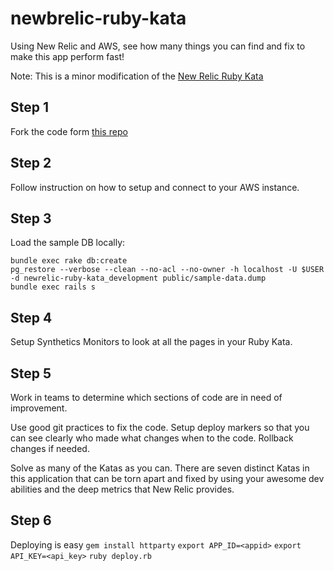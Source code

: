 newbrelic-ruby-kata
==================

Using New Relic and AWS, see how many things you can find and fix to make this app perform fast!

Note: This is a minor modification of the [New Relic Ruby Kata](https://github.com/newrelic/newrelic-ruby-kata)

Step 1
-------
Fork the code form [this repo](https://github.com/newrelic/newrelic-ruby-kata)

Step 2
-------
Follow instruction on how to setup and connect to your AWS instance.

Step 3
-------
Load the sample DB locally:

    bundle exec rake db:create
    pg_restore --verbose --clean --no-acl --no-owner -h localhost -U $USER -d newrelic-ruby-kata_development public/sample-data.dump
    bundle exec rails s

Step 4
-------
Setup Synthetics Monitors to look at all the pages in your Ruby Kata.

Step 5
-------
Work in teams to determine which sections of code are in need of improvement.

Use good git practices to fix the code. Setup deploy markers so that you can see clearly who made what changes when to the code. Rollback changes if needed.

Solve as many of the Katas as you can. There are seven distinct Katas in this application that can be torn apart and fixed by using your awesome dev abilities and the deep metrics that New Relic provides.

Step 6
-------
Deploying is easy
`gem install httparty`
`export APP_ID=<appid>`
`export API_KEY=<api_key>`
`ruby deploy.rb`
